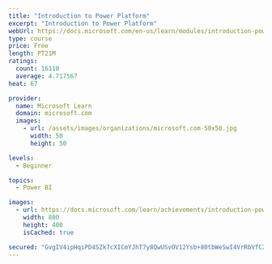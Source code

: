 ```yaml
---
title: "Introduction to Power Platform"
excerpt: "Introduction to Power Platform"
webUrl: https://docs.microsoft.com/en-us/learn/modules/introduction-power-platform/
type: course
price: Free
length: PT21M
ratings:
  count: 16110
  average: 4.717567
heat: 67

provider:
  name: Microsoft Learn
  domain: microsoft.com
  images:
    - url: /assets/images/organizations/microsoft.com-50x50.jpg
      width: 50
      height: 50

levels:
  - Beginner

topics:
  - Power BI

images:
  - url: https://docs.microsoft.com/learn/achievements/introduction-power-platform-social.png
    width: 800
    height: 400
    isCached: true

secured: "GvgIV4ipHqiPD4SZk7cXICmYJhT7y8QwUSvOV12Ysb+80tbWeSwI4VrRbVfC2ApT6zSdG136ZjkT/BuDq0SsacgqqCeWWtPQPH7vvY5i8/AZfdgZBu1ZxSKSgm4qUQkSzfHSGjVqzgFqjQLYZxgCpBziolwD9i6yjl5Uwa5+UM9SjbMO3utLIfw/P2VmhTecfc6W7Xh7z4PJx3TPG+YdCmfoOnHeGwpFyJiBK3/Ostgq9+LV/B2cOZACnoSV78ptfRCoRPnOha7zukpgcfzeYhrYlrPp5ps5ptTO22GklRzoGG3+ROxxqbQ1lShpRhHCwqilq96rtl+8an4WORTYQdEk26D1pJ4MA0xb38ZFyaq+PdFTQbZxCDes3pFMUNyfjOsWbcSV+CEjBP4b7UoRVd0oOzGPXMrxA5RZd0scnFnsx0fkjcbFqG8af8OCN1XC;LltJYLhOVoU/SznJTO9FzA=="
---
```


